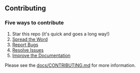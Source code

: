 <!-- auto-contribute -->

## Contributing

### Five ways to contribute

1. Star this repo (it's quick and goes a long way!)
2. [Spread the Word](docs/CONTRIBUTING.md#spread-the-word)
3. [Report Bugs](docs/CONTRIBUTING.md#report-bugs)
4. [Resolve Issues](docs/CONTRIBUTING.md#resolve-issues)
5. [Improve the Documentation](docs/CONTRIBUTING.md#improve-the-documentation)

Please see the [docs/CONTRIBUTING.md](docs/CONTRIBUTING.md) for more information.

<!-- auto-contribute -->
